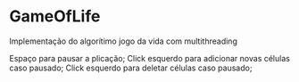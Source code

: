 # GameOfLife
 Implementação do algorítimo jogo da vida com multithreading

 Espaço para pausar a plicação;
 Click esquerdo para adicionar novas células caso pausado;
 Click esquerdo para deletar células caso pausado;
 